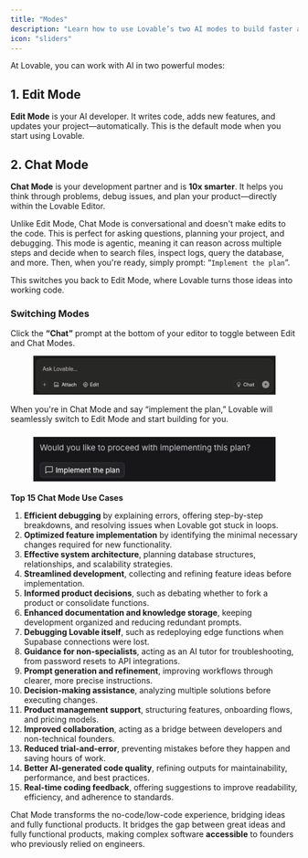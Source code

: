 ```yaml
---
title: "Modes"
description: "Learn how to use Lovable’s two AI modes to build faster and smarter."
icon: "sliders"
---
```


At Lovable, you can work with AI in two powerful modes:

## 1. Edit Mode

**Edit Mode** is your AI developer. It writes code, adds new features, and updates your project—automatically. This is the default mode when you start using Lovable.

## 2. Chat Mode

**Chat Mode** is your development partner and is **10x smarter**. It helps you think through problems, debug issues, and plan your product—directly within the Lovable Editor.

Unlike Edit Mode, Chat Mode is conversational and doesn't make edits to the code. This is perfect for asking questions, planning your project, and debugging. This mode is agentic, meaning it can reason across multiple steps and decide when to search files, inspect logs, query the database, and more. Then, when you're ready, simply prompt: “`Implement the plan`”.

This switches you back to Edit Mode, where Lovable turns those ideas into working code.

### Switching Modes

Click the **“Chat”** prompt at the bottom of your editor to toggle between Edit and Chat Modes.

<figure><img src="/chat-mode-edit.png" alt="Chat Mode Switch Pn"><figcaption></figcaption></figure>

When you're in Chat Mode and say “implement the plan,” Lovable will seamlessly switch to Edit Mode and start building for you.

### <figure><img src="/images/implement-plan.png" alt="Implement Plan Pn"><figcaption></figcaption></figure>

**Top 15 Chat Mode Use Cases**

 1. **Efficient debugging** by explaining errors, offering step-by-step breakdowns, and resolving issues when Lovable got stuck in loops.
 2. **Optimized feature implementation** by identifying the minimal necessary changes required for new functionality.
 3. **Effective system architecture**, planning database structures, relationships, and scalability strategies.
 4. **Streamlined development**, collecting and refining feature ideas before implementation.
 5. **Informed product decisions**, such as debating whether to fork a product or consolidate functions.
 6. **Enhanced documentation and knowledge storage**, keeping development organized and reducing redundant prompts.
 7. **Debugging Lovable itself**, such as redeploying edge functions when Supabase connections were lost.
 8. **Guidance for non-specialists**, acting as an AI tutor for troubleshooting, from password resets to API integrations.
 9. **Prompt generation and refinement**, improving workflows through clearer, more precise instructions.
10. **Decision-making assistance**, analyzing multiple solutions before executing changes.
11. **Product management support**, structuring features, onboarding flows, and pricing models.
12. **Improved collaboration**, acting as a bridge between developers and non-technical founders.
13. **Reduced trial-and-error**, preventing mistakes before they happen and saving hours of work.
14. **Better AI-generated code quality**, refining outputs for maintainability, performance, and best practices.
15. **Real-time coding feedback**, offering suggestions to improve readability, efficiency, and adherence to standards.

Chat Mode transforms the no-code/low-code experience, bridging ideas and fully functional products. It bridges the gap between great ideas and fully functional products, making complex software **accessible** to founders who previously relied on engineers.